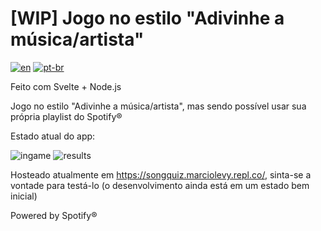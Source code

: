 # \[WIP\] Jogo no estilo "Adivinhe a música/artista"

[![en](https://img.shields.io/badge/lang-en-red.svg)](https://github.com/Levyks/SongQuiz/blob/master/README.md)
[![pt-br](https://img.shields.io/badge/lang-pt--br-green.svg)](https://github.com/Levyks/SongQuiz/blob/master/README.pt-br.md)

Feito com Svelte + Node.js

Jogo no estilo "Adivinhe a música/artista", mas sendo possível usar sua própria playlist do Spotify®

Estado atual do app:

![ingame](https://user-images.githubusercontent.com/16294244/125720403-635292d4-c026-4bc2-9efc-e33544a12f57.png)
![results](https://user-images.githubusercontent.com/16294244/125720439-272b7420-ef0a-47fc-a0e6-3cdc99fc7b35.png)

Hosteado atualmente em https://songquiz.marciolevy.repl.co/, sinta-se a vontade para testá-lo (o desenvolvimento ainda está em um estado bem inicial)

Powered by Spotify®
